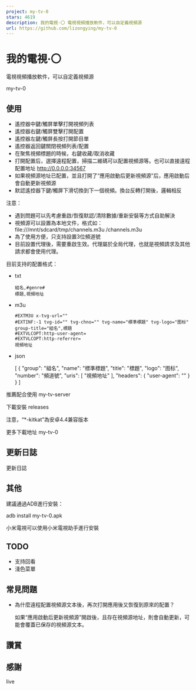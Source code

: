 ```yaml
---
project: my-tv-0
stars: 4619
description: 我的電視·〇 電視視頻播放軟件，可以自定義視頻源
url: https://github.com/lizongying/my-tv-0
---
```


我的電視·〇
======

電視視頻播放軟件，可以自定義視頻源

my-tv-0

使用
--

-   遙控器中鍵/觸屏單擊打開視頻列表
-   遙控器右鍵/觸屏雙擊打開配置
-   遙控器左鍵/觸屏長按打開節目單
-   遙控器返回鍵關閉視頻列表/配置
-   在聚焦視頻標題的時候，右鍵收藏/取消收藏
-   打開配置后，選擇遠程配置，掃描二維碼可以配置視頻源等。也可以直接遠程配置地址 http://0.0.0.0:34567
-   如果視頻源地址已配置，並且打開了“應用啟動后更新視頻源”后，應用啟動后會自動更新視頻源
-   默認遙控器下鍵/觸屏下滑切換到下一個視頻。換台反轉打開後，邏輯相反

注意：

-   遇到問題可以先考慮重啟/恢復默認/清除數據/重新安裝等方式自助解決
-   視頻源可以設置為本地文件，格式如：file:///mnt/sdcard/tmp/channels.m3u /channels.m3u
-   為了使用方便，只支持設置3位頻道號
-   目前設置代理後，需要重啟生效。代理屬於全局代理，也就是視頻請求及其他請求都會使用代理。

目前支持的配置格式：

-   txt
    
    ```
    組名,#genre#
    標題,視頻地址
    ```
    
-   m3u
    
    ```
    #EXTM3U x-tvg-url=""
    #EXTINF:-1 tvg-id="" tvg-chno="" tvg-name="標準標題" tvg-logo="图标" group-title="組名",標題
    #EXTVLCOPT:http-user-agent=
    #EXTVLCOPT:http-referrer=
    視頻地址
    ```
    
-   json
    
    \[
      {
        "group": "組名",
        "name": "標準標題",
        "title": "標題",
        "logo": "图标",
        "number": "頻道號",
        "uris": \[
          "視頻地址"
        \],
        "headers": {
          "user-agent": ""
        }
      }
    \]
    

推薦配合使用 my-tv-server

下載安裝 releases

注意，“\*-kitkat”為安卓4.4兼容版本

更多下載地址 my-tv-0

更新日誌
----

更新日誌

其他
--

建議通過ADB進行安裝：

adb install my-tv-0.apk

小米電視可以使用小米電視助手進行安裝

TODO
----

-   支持回看
-   淺色菜單

常見問題
----

-   為什麼遠程配置視頻源文本後，再次打開應用後又恢復到原來的配置？
    
    如果“應用啟動后更新視頻源”開啟後，且存在視頻源地址，則會自動更新，可能會覆蓋已保存的視頻源文本。
    

讚賞
--

感謝
--

live
